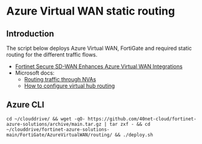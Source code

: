 # Azure Virtual WAN static routing

## Introduction

The script below deploys Azure Virtual WAN, FortiGate and required static routing for the different traffic flows.

- [Fortinet Secure SD-WAN Enhances Azure Virtual WAN Integrations](https://www.fortinet.com/blog/business-and-technology/fortinet-secure-sd-wan-enhances-azure-virtual-wan-integrations)
- Microsoft docs:
  - [Routing traffic through NVAs](https://docs.microsoft.com/en-us/azure/virtual-wan/scenario-route-through-nvas-custom)
  - [How to configure virtual hub routing](https://docs.microsoft.com/en-us/azure/virtual-wan/how-to-virtual-hub-routing)


## Azure CLI

`cd ~/clouddrive/ && wget -qO- https://github.com/40net-cloud/fortinet-azure-solutions/archive/main.tar.gz | tar zxf - && cd ~/clouddrive/fortinet-azure-solutions-main/FortiGate/AzureVirtualWAN/routing/ && ./deploy.sh`